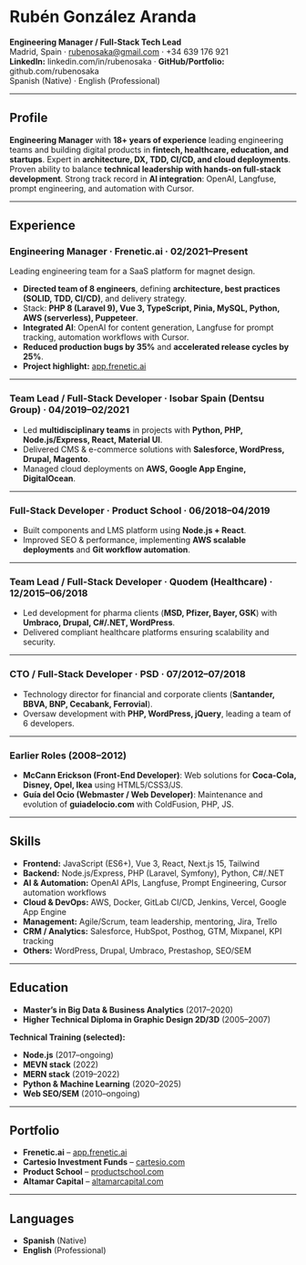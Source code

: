 # Rubén González Aranda

**Engineering Manager / Full-Stack Tech Lead**  
Madrid, Spain · rubenosaka@gmail.com · +34 639 176 921  
**LinkedIn:** linkedin.com/in/rubenosaka · **GitHub/Portfolio:** github.com/rubenosaka  
Spanish (Native) · English (Professional)

---

## Profile

**Engineering Manager** with **18+ years of experience** leading engineering teams and building digital products in **fintech, healthcare, education, and startups**. Expert in **architecture, DX, TDD, CI/CD, and cloud deployments**. Proven ability to balance **technical leadership with hands-on full-stack development**. Strong track record in **AI integration**: OpenAI, Langfuse, prompt engineering, and automation with Cursor.

---

## Experience

### **Engineering Manager** · Frenetic.ai · 02/2021–Present

Leading engineering team for a SaaS platform for magnet design.

- **Directed team of 8 engineers**, defining **architecture, best practices (SOLID, TDD, CI/CD)**, and delivery strategy.
- Stack: **PHP 8 (Laravel 9), Vue 3, TypeScript, Pinia, MySQL, Python, AWS (serverless), Puppeteer**.
- **Integrated AI**: OpenAI for content generation, Langfuse for prompt tracking, automation workflows with Cursor.
- **Reduced production bugs by 35%** and **accelerated release cycles by 25%**.
- **Project highlight:** [app.frenetic.ai](https://app.frenetic.ai)

---

### **Team Lead / Full-Stack Developer** · Isobar Spain (Dentsu Group) · 04/2019–02/2021

- Led **multidisciplinary teams** in projects with **Python, PHP, Node.js/Express, React, Material UI**.
- Delivered CMS & e-commerce solutions with **Salesforce, WordPress, Drupal, Magento**.
- Managed cloud deployments on **AWS, Google App Engine, DigitalOcean**.

---

### **Full-Stack Developer** · Product School · 06/2018–04/2019

- Built components and LMS platform using **Node.js + React**.
- Improved SEO & performance, implementing **AWS scalable deployments** and **Git workflow automation**.

---

### **Team Lead / Full-Stack Developer** · Quodem (Healthcare) · 12/2015–06/2018

- Led development for pharma clients (**MSD, Pfizer, Bayer, GSK**) with **Umbraco, Drupal, C#/.NET, WordPress**.
- Delivered compliant healthcare platforms ensuring scalability and security.

---

### **CTO / Full-Stack Developer** · PSD · 07/2012–07/2018

- Technology director for financial and corporate clients (**Santander, BBVA, BNP, Cecabank, Ferrovial**).
- Oversaw development with **PHP, WordPress, jQuery**, leading a team of 6 developers.

---

### **Earlier Roles (2008–2012)**

- **McCann Erickson (Front-End Developer)**: Web solutions for **Coca-Cola, Disney, Opel, Ikea** using HTML5/CSS3/JS.
- **Guía del Ocio (Webmaster / Web Developer)**: Maintenance and evolution of **guiadelocio.com** with ColdFusion, PHP, JS.

---

## Skills

- **Frontend:** JavaScript (ES6+), Vue 3, React, Next.js 15, Tailwind
- **Backend:** Node.js/Express, PHP (Laravel, Symfony), Python, C#/.NET
- **AI & Automation:** OpenAI APIs, Langfuse, Prompt Engineering, Cursor automation workflows
- **Cloud & DevOps:** AWS, Docker, GitLab CI/CD, Jenkins, Vercel, Google App Engine
- **Management:** Agile/Scrum, team leadership, mentoring, Jira, Trello
- **CRM / Analytics:** Salesforce, HubSpot, Posthog, GTM, Mixpanel, KPI tracking
- **Others:** WordPress, Drupal, Umbraco, Prestashop, SEO/SEM

---

## Education

- **Master’s in Big Data & Business Analytics** (2017–2020)
- **Higher Technical Diploma in Graphic Design 2D/3D** (2005–2007)

**Technical Training (selected):**

- **Node.js** (2017–ongoing)
- **MEVN stack** (2022)
- **MERN stack** (2019–2022)
- **Python & Machine Learning** (2020–2025)
- **Web SEO/SEM** (2010–ongoing)

---

## Portfolio

- **Frenetic.ai** – [app.frenetic.ai](https://app.frenetic.ai)
- **Cartesio Investment Funds** – [cartesio.com](https://cartesio.com)
- **Product School** – [productschool.com](https://productschool.com)
- **Altamar Capital** – [altamarcapital.com](https://altamarcapital.com)

---

## Languages

- **Spanish** (Native)
- **English** (Professional)

